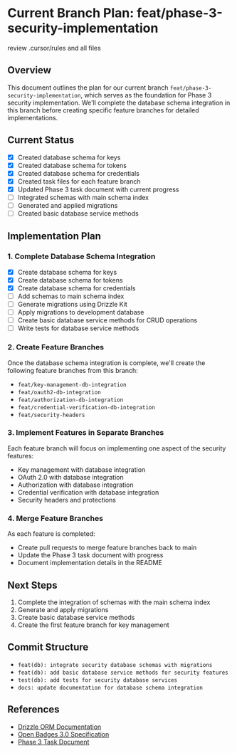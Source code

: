 # Current Branch Plan: feat/phase-3-security-implementation

review .cursor/rules and all files

## Overview
This document outlines the plan for our current branch `feat/phase-3-security-implementation`, which serves as the foundation for Phase 3 security implementation. We'll complete the database schema integration in this branch before creating specific feature branches for detailed implementations.

## Current Status
- [x] Created database schema for keys
- [x] Created database schema for tokens
- [x] Created database schema for credentials
- [x] Created task files for each feature branch
- [x] Updated Phase 3 task document with current progress
- [ ] Integrated schemas with main schema index
- [ ] Generated and applied migrations
- [ ] Created basic database service methods

## Implementation Plan

### 1. Complete Database Schema Integration
- [x] Create database schema for keys
- [x] Create database schema for tokens
- [x] Create database schema for credentials
- [ ] Add schemas to main schema index
- [ ] Generate migrations using Drizzle Kit
- [ ] Apply migrations to development database
- [ ] Create basic database service methods for CRUD operations
- [ ] Write tests for database service methods

### 2. Create Feature Branches
Once the database schema integration is complete, we'll create the following feature branches from this branch:
- `feat/key-management-db-integration`
- `feat/oauth2-db-integration`
- `feat/authorization-db-integration`
- `feat/credential-verification-db-integration`
- `feat/security-headers`

### 3. Implement Features in Separate Branches
Each feature branch will focus on implementing one aspect of the security features:
- Key management with database integration
- OAuth 2.0 with database integration
- Authorization with database integration
- Credential verification with database integration
- Security headers and protections

### 4. Merge Feature Branches
As each feature is completed:
- Create pull requests to merge feature branches back to main
- Update the Phase 3 task document with progress
- Document implementation details in the README

## Next Steps
1. Complete the integration of schemas with the main schema index
2. Generate and apply migrations
3. Create basic database service methods
4. Create the first feature branch for key management

## Commit Structure
- `feat(db): integrate security database schemas with migrations`
- `feat(db): add basic database service methods for security features`
- `test(db): add tests for security database services`
- `docs: update documentation for database schema integration`

## References
- [Drizzle ORM Documentation](https://orm.drizzle.team/docs/overview)
- [Open Badges 3.0 Specification](https://www.imsglobal.org/spec/ob/v3p0/)
- [Phase 3 Task Document](.cursor/working/tasks/phase-reviews/phase-3.md)
